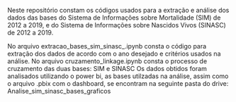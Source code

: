 Neste repositório constam os códigos usados para a extração e análise dos dados das bases do Sistema de Informações sobre Mortalidade (SIM) de 2012 a 2019, e do Sistema de Informações sobre Nascidos Vivos (SINASC) de 2012 a 2019.

No arquivo extracao_bases_sim_sinasc_.ipynb consta o código para extração dos dados de acordo com o ano desejado e critérios usados na análise.
No arquivo cruzamento_linkage.ipynb consta o processo de cruzamento das duas bases: SIM e SINASC
Os dados obtidos foram analisados utilizando o power bi, as bases utilzadas na análise, assim como o arquivo .pbix com o dashboard, se encontram na seguinte pasta do drive: Analise_sim_sinasc_bases_graficos
